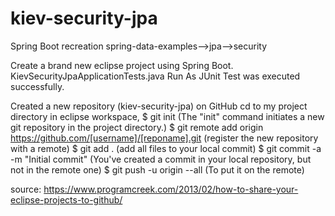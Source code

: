 # kiev-security-jpa
Spring Boot recreation spring-data-examples-->jpa-->security

Create a brand new eclipse project using Spring Boot. KievSecurityJpaApplicationTests.java Run As JUnit Test was executed successfully.

Created a new repository (kiev-security-jpa) on GitHub
cd to my project directory in eclipse workspace, 
$ git init    (The "init" command initiates a new git repository in the project directory.)
$ git remote add origin https://github.com/[username]/[reponame].git  (register the new repository with a remote)
$ git add .    (add all files to your local commit)
$ git commit -a -m "Initial commit" (You've created a commit in your local repository, but not in the remote one)
$ git push -u origin --all  (To put it on the remote)

source: https://www.programcreek.com/2013/02/how-to-share-your-eclipse-projects-to-github/
